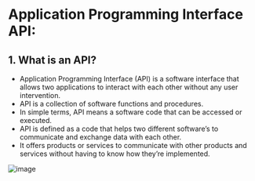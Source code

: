 
# Application Programming Interface API:

## 1. What is an API?

+ Application Programming Interface (API) is a software interface that allows two applications to interact with each other without any 
  user intervention. 
+ API is a collection of software functions and procedures. 
+ In simple terms, API means a software code that can be accessed or executed. 
+ API is defined as a code that helps two different software’s to communicate and exchange data with each other.
+ It offers products or services to communicate with other products and services without having to know how they’re implemented.

![image](https://user-images.githubusercontent.com/105772882/227204108-aee8c698-4986-4a70-9ca7-24c057ecbbfe.png)

